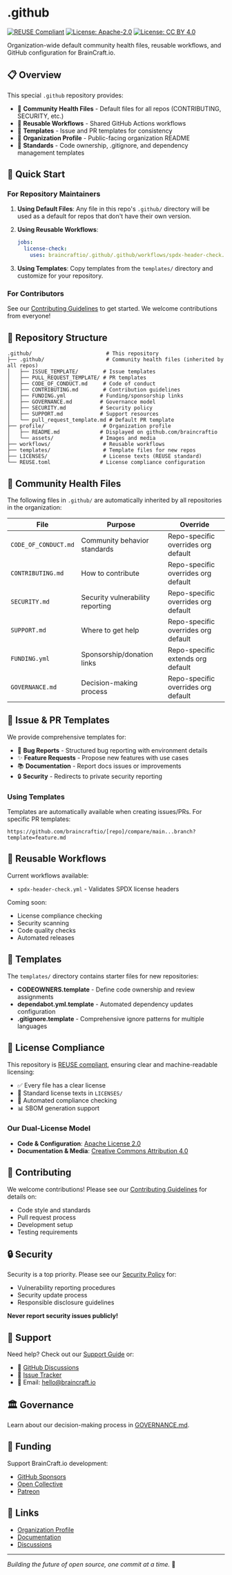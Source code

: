 <!--
SPDX-FileCopyrightText: 2025 BrainCraft.io
SPDX-License-Identifier: Apache-2.0
-->

# .github

[![REUSE Compliant](https://img.shields.io/badge/REUSE-compliant-green)](https://reuse.software/)
[![License: Apache-2.0](https://img.shields.io/badge/License-Apache%202.0-blue.svg)](https://opensource.org/licenses/Apache-2.0)
[![License: CC BY 4.0](https://img.shields.io/badge/License-CC%20BY%204.0-lightgrey.svg)](https://creativecommons.org/licenses/by/4.0/)

Organization-wide default community health files, reusable workflows, and GitHub configuration for BrainCraft.io.

## 📋 Overview

This special `.github` repository provides:
- 🏥 **Community Health Files** - Default files for all repos (CONTRIBUTING, SECURITY, etc.)
- 🔄 **Reusable Workflows** - Shared GitHub Actions workflows
- 📝 **Templates** - Issue and PR templates for consistency
- 🎨 **Organization Profile** - Public-facing organization README
- 📐 **Standards** - Code ownership, .gitignore, and dependency management templates

## 🚀 Quick Start

### For Repository Maintainers

1. **Using Default Files**: Any file in this repo's `.github/` directory will be used as a default for repos that don't have their own version.

2. **Using Reusable Workflows**:
   ```yaml
   jobs:
     license-check:
       uses: braincraftio/.github/.github/workflows/spdx-header-check.yml@main
   ```

3. **Using Templates**: Copy templates from the `templates/` directory and customize for your repository.

### For Contributors

See our [Contributing Guidelines](CONTRIBUTING.md) to get started. We welcome contributions from everyone!

## 📁 Repository Structure

```
.github/                        # This repository
├── .github/                    # Community health files (inherited by all repos)
│   ├── ISSUE_TEMPLATE/        # Issue templates
│   ├── PULL_REQUEST_TEMPLATE/ # PR templates  
│   ├── CODE_OF_CONDUCT.md     # Code of conduct
│   ├── CONTRIBUTING.md        # Contribution guidelines
│   ├── FUNDING.yml           # Funding/sponsorship links
│   ├── GOVERNANCE.md         # Governance model
│   ├── SECURITY.md           # Security policy
│   ├── SUPPORT.md            # Support resources
│   └── pull_request_template.md # Default PR template
├── profile/                   # Organization profile
│   ├── README.md             # Displayed on github.com/braincraftio
│   └── assets/               # Images and media
├── workflows/                 # Reusable workflows
├── templates/                 # Template files for new repos
├── LICENSES/                  # License texts (REUSE standard)
└── REUSE.toml                # License compliance configuration
```

## 🏥 Community Health Files

The following files in `.github/` are automatically inherited by all repositories in the organization:

| File | Purpose | Override |
|------|---------|----------|
| `CODE_OF_CONDUCT.md` | Community behavior standards | Repo-specific overrides org default |
| `CONTRIBUTING.md` | How to contribute | Repo-specific overrides org default |
| `SECURITY.md` | Security vulnerability reporting | Repo-specific overrides org default |
| `SUPPORT.md` | Where to get help | Repo-specific overrides org default |
| `FUNDING.yml` | Sponsorship/donation links | Repo-specific extends org default |
| `GOVERNANCE.md` | Decision-making process | Repo-specific overrides org default |

## 📝 Issue & PR Templates

We provide comprehensive templates for:
- 🐛 **Bug Reports** - Structured bug reporting with environment details
- ✨ **Feature Requests** - Propose new features with use cases
- 📚 **Documentation** - Report docs issues or improvements
- 🔒 **Security** - Redirects to private security reporting

### Using Templates

Templates are automatically available when creating issues/PRs. For specific PR templates:
```
https://github.com/braincraftio/[repo]/compare/main...branch?template=feature.md
```

## 🔄 Reusable Workflows

Current workflows available:
- `spdx-header-check.yml` - Validates SPDX license headers

Coming soon:
- License compliance checking
- Security scanning
- Code quality checks
- Automated releases

## 📐 Templates

The `templates/` directory contains starter files for new repositories:

- **CODEOWNERS.template** - Define code ownership and review assignments
- **dependabot.yml.template** - Automated dependency updates configuration
- **.gitignore.template** - Comprehensive ignore patterns for multiple languages

## 📜 License Compliance

This repository is [REUSE compliant](https://reuse.software/), ensuring clear and machine-readable licensing:

- ✅ Every file has a clear license
- 📄 Standard license texts in `LICENSES/`
- 🤖 Automated compliance checking
- 📊 SBOM generation support

### Our Dual-License Model

- **Code & Configuration**: [Apache License 2.0](LICENSE-Apache-2.0.txt)
- **Documentation & Media**: [Creative Commons Attribution 4.0](LICENSE-CC-BY-4.0.txt)

## 🤝 Contributing

We welcome contributions! Please see our [Contributing Guidelines](CONTRIBUTING.md) for details on:
- Code style and standards
- Pull request process
- Development setup
- Testing requirements

## 🔒 Security

Security is a top priority. Please see our [Security Policy](SECURITY.md) for:
- Vulnerability reporting procedures
- Security update process
- Responsible disclosure guidelines

**Never report security issues publicly!**

## 💬 Support

Need help? Check out our [Support Guide](SUPPORT.md) or:
- 💭 [GitHub Discussions](https://github.com/braincraftio/workspace/discussions)
- 🐛 [Issue Tracker](https://github.com/braincraftio/.github/issues)
- 📧 Email: hello@braincraft.io

## 🏛️ Governance

Learn about our decision-making process in [GOVERNANCE.md](GOVERNANCE.md).

## 💝 Funding

Support BrainCraft.io development:
- [GitHub Sponsors](https://github.com/sponsors/braincraftio)
- [Open Collective](https://opencollective.com/braincraftio)
- [Patreon](https://www.patreon.com/c/braincraftio)

## 🔗 Links

- [Organization Profile](https://github.com/braincraftio)
- [Documentation](https://github.com/braincraftio/.github/wiki)
- [Discussions](https://github.com/braincraftio/workspace/discussions)

---

*Building the future of open source, one commit at a time.* 💜